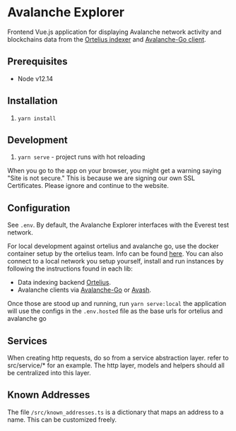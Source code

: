 # Avalanche Explorer

Frontend Vue.js application for displaying Avalanche network activity and blockchains data from the [Ortelius indexer](https://github.com/ava-labs/ortelius) and [Avalanche-Go client](https://github.com/ava-labs/gecko).

## Prerequisites

-   Node v12.14

## Installation

1. `yarn install`

## Development

1. `yarn serve` - project runs with hot reloading

When you go to the app on your browser, you might get a warning saying "Site is not secure." This is because we are signing our own SSL Certificates. Please ignore and continue to the website.

## Configuration

See `.env`. By default, the Avalanche Explorer interfaces with the Everest test network.

For local development against ortelius and avalanche go, use the docker container setup by the ortelius team. Info can be
found [here](https://github.com/ava-labs/ortelius#quick-start-with-standalone-mode). You can also connect to a local network you setup yourself, install and run
instances by following the instructions found in each lib:

-   Data indexing backend [Ortelius](https://github.com/ava-labs/ortelius).
-   Avalanche clients via [Avalanche-Go](https://github.com/ava-labs/gecko) or [Avash](https://github.com/ava-labs/avash).

Once those are stood up and running, run `yarn serve:local` the application will use the configs in the `.env.hosted` file as the base urls for ortelius and avalanche go

## Services

When creating http requests, do so from a service abstraction layer. refer to src/service/\* for an example. The http layer, models and helpers should all be centralized into this layer.

## Known Addresses

The file `/src/known_addresses.ts` is a dictionary that maps an address to a name. This can be customized freely.
